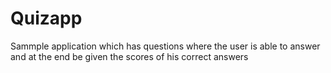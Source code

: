 # Quizapp
Sammple application which has questions where the user is able to answer and at the end be given the scores of his correct answers
